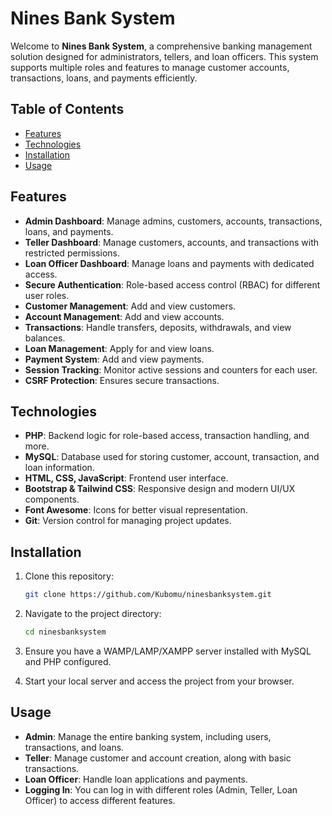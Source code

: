 # Nines Bank System

Welcome to **Nines Bank System**, a comprehensive banking management solution designed for administrators, tellers, and loan officers. This system supports multiple roles and features to manage customer accounts, transactions, loans, and payments efficiently.

## Table of Contents

- [Features](#features)
- [Technologies](#technologies)
- [Installation](#installation)
- [Usage](#usage)

## Features

- **Admin Dashboard**: Manage admins, customers, accounts, transactions, loans, and payments.
- **Teller Dashboard**: Manage customers, accounts, and transactions with restricted permissions.
- **Loan Officer Dashboard**: Manage loans and payments with dedicated access.
- **Secure Authentication**: Role-based access control (RBAC) for different user roles.
- **Customer Management**: Add and view customers.
- **Account Management**: Add and view accounts.
- **Transactions**: Handle transfers, deposits, withdrawals, and view balances.
- **Loan Management**: Apply for and view loans.
- **Payment System**: Add and view payments.
- **Session Tracking**: Monitor active sessions and counters for each user.
- **CSRF Protection**: Ensures secure transactions.

## Technologies

- **PHP**: Backend logic for role-based access, transaction handling, and more.
- **MySQL**: Database used for storing customer, account, transaction, and loan information.
- **HTML, CSS, JavaScript**: Frontend user interface.
- **Bootstrap & Tailwind CSS**: Responsive design and modern UI/UX components.
- **Font Awesome**: Icons for better visual representation.
- **Git**: Version control for managing project updates.

## Installation

1. Clone this repository:
   ```bash
   git clone https://github.com/Kubomu/ninesbanksystem.git
2. Navigate to the project directory:
   ```bash
   cd ninesbanksystem
3. Ensure you have a WAMP/LAMP/XAMPP server installed with MySQL and PHP configured.

4. Start your local server and access the project from your browser.

 ## Usage
 
- **Admin**: Manage the entire banking system, including users, transactions, and loans.
- **Teller**: Manage customer and account creation, along with basic transactions.
- **Loan Officer**: Handle loan applications and payments.
- **Logging In**: You can log in with different roles (Admin, Teller, Loan Officer) to access different features.






   
